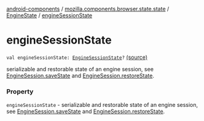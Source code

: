 [android-components](../../index.md) / [mozilla.components.browser.state.state](../index.md) / [EngineState](index.md) / [engineSessionState](./engine-session-state.md)

# engineSessionState

`val engineSessionState: `[`EngineSessionState`](../../mozilla.components.concept.engine/-engine-session-state/index.md)`?` [(source)](https://github.com/mozilla-mobile/android-components/blob/master/components/browser/state/src/main/java/mozilla/components/browser/state/state/EngineState.kt#L19)

serializable and restorable state of an engine session, see
[EngineSession.saveState](../../mozilla.components.concept.engine/-engine-session/save-state.md) and [EngineSession.restoreState](../../mozilla.components.concept.engine/-engine-session/restore-state.md).

### Property

`engineSessionState` - serializable and restorable state of an engine session, see
[EngineSession.saveState](../../mozilla.components.concept.engine/-engine-session/save-state.md) and [EngineSession.restoreState](../../mozilla.components.concept.engine/-engine-session/restore-state.md).